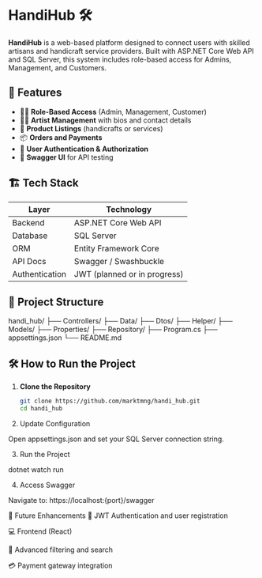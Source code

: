 # HandiHub 🛠️

**HandiHub** is a web-based platform designed to connect users with skilled artisans and handicraft service providers. Built with ASP.NET Core Web API and SQL Server, this system includes role-based access for Admins, Management, and Customers.

## 🌟 Features

- 🧑‍💼 **Role-Based Access** (Admin, Management, Customer)
- 👨‍🎨 **Artist Management** with bios and contact details
- 🛒 **Product Listings** (handicrafts or services)
- 📦 **Orders and Payments**
- 🔐 **User Authentication & Authorization**
- 📄 **Swagger UI** for API testing

## 🏗️ Tech Stack

| Layer           | Technology                  |
|----------------|-----------------------------|
| Backend        | ASP.NET Core Web API         |
| Database       | SQL Server                   |
| ORM            | Entity Framework Core        |
| API Docs       | Swagger / Swashbuckle        |
| Authentication | JWT (planned or in progress) |


## 📁 Project Structure

handi_hub/
├── Controllers/
├── Data/
├── Dtos/
├── Helper/
├── Models/
├── Properties/
├── Repository/
├── Program.cs
├── appsettings.json
└── README.md




## 🛠️ How to Run the Project

1. **Clone the Repository**
   ```bash
   git clone https://github.com/marktmng/handi_hub.git
   cd handi_hub

2. Update Configuration

Open appsettings.json and set your SQL Server connection string.

3. Run the Project

dotnet watch run

4. Access Swagger

Navigate to: https://localhost:{port}/swagger


📌 Future Enhancements
🔐 JWT Authentication and user registration

💻 Frontend (React)

🔎 Advanced filtering and search

💳 Payment gateway integration
